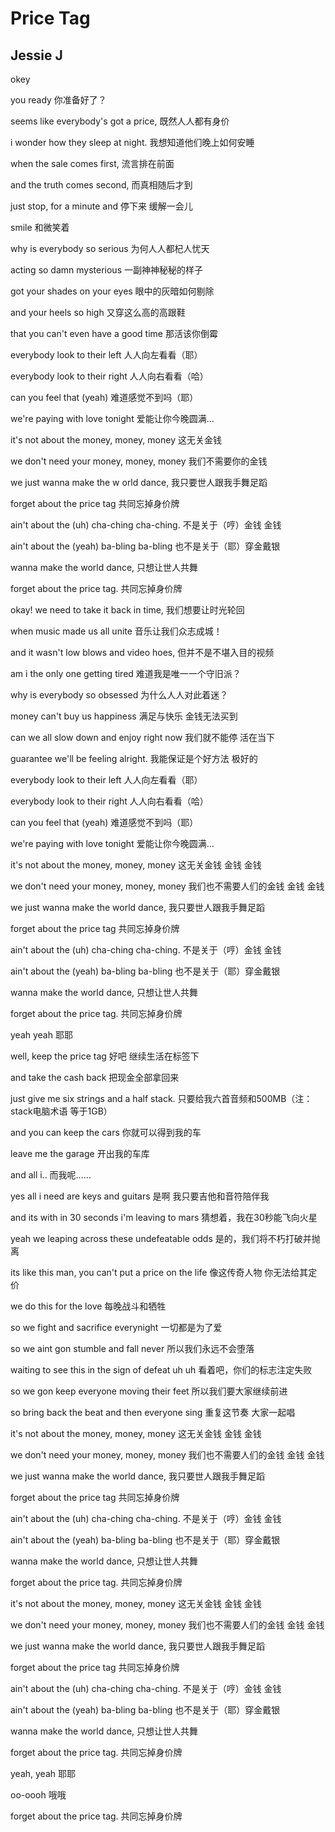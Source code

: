 # Price Tag

## Jessie J

okey

you ready
你准备好了？

seems like everybody's got a price,
既然人人都有身价

i wonder how they sleep at night.
我想知道他们晚上如何安睡

when the sale comes first,
流言排在前面

and the truth comes second,
而真相随后才到

just stop, for a minute and
停下来 缓解一会儿

smile
和微笑着

why is everybody so serious
为何人人都杞人忧天

acting so damn mysterious
一副神神秘秘的样子

got your shades on your eyes
眼中的灰暗如何剔除

and your heels so high
又穿这么高的高跟鞋

that you can't even have a good time
那活该你倒霉

everybody look to their left
人人向左看看（耶）

everybody look to their right
人人向右看看（哈）

can you feel that (yeah)
难道感觉不到吗（耶）

we're paying with love tonight
爱能让你今晚圆满...

it's not about the money, money, money
这无关金钱

we don't need your money, money, money
我们不需要你的金钱

we just wanna make the w
orld dance,
我只要世人跟我手舞足蹈

forget about the price tag
共同忘掉身价牌

ain't about the (uh) cha-ching cha-ching.
不是关于（哼）金钱 金钱

ain't about the (yeah) ba-bling ba-bling
也不是关于（耶）穿金戴银

wanna make the world dance,
只想让世人共舞

forget about the price tag.
共同忘掉身价牌

okay!
we need to take it back in time,
我们想要让时光轮回

when music made us all unite
音乐让我们众志成城！

and it wasn't low blows and video hoes,
但并不是不堪入目的视频

am i the only one getting tired
难道我是唯一一个守旧派？

why is everybody so obsessed
为什么人人对此着迷？

money can't buy us happiness
满足与快乐 金钱无法买到

can we all slow down and enjoy right now
我们就不能停 活在当下

guarantee we'll be feeling alright.
我能保证是个好方法 极好的

everybody look to their left
人人向左看看（耶）

everybody look to their right
人人向右看看（哈）

can you feel that (yeah)
难道感觉不到吗（耶）

we're paying with love tonight
爱能让你今晚圆满...

it's not about the money, money, money
这无关金钱 金钱 金钱

we don't need your money, money, money
我们也不需要人们的金钱 金钱 金钱

we just wanna make the world dance,
我只要世人跟我手舞足蹈

forget about the price tag
共同忘掉身价牌

ain't about the (uh) cha-ching cha-ching.
不是关于（哼）金钱 金钱

ain't about the (yeah) ba-bling ba-bling
也不是关于（耶）穿金戴银

wanna make the world dance,
只想让世人共舞

forget about the price tag.
共同忘掉身价牌

yeah yeah
耶耶

well, keep the price tag
好吧 继续生活在标签下

and take the cash back
把现金全部拿回来

just give me six strings and a half stack.
只要给我六首音频和500MB（注：stack电脑术语 等于1GB）

and you can keep the cars
你就可以得到我的车

leave me the garage
开出我的车库

and all i..
而我呢……

yes all i need are keys and guitars
是啊 我只要吉他和音符陪伴我

and its with in 30 seconds i'm leaving to mars
猜想着，我在30秒能飞向火星

yeah we leaping across these undefeatable odds
是的，我们将不朽打破并抛离

its like this man, you can't put a price on the life
像这传奇人物 你无法给其定价

we do this for the love
每晚战斗和牺牲

so we fight and sacrifice everynight
一切都是为了爱

so we aint gon stumble and fall never
所以我们永远不会堕落

waiting to see this in the sign of defeat uh uh
看着吧，你们的标志注定失败

so we gon keep everyone moving their feet
所以我们要大家继续前进

so bring back the beat and then everyone sing
重复这节奏 大家一起唱

it's not about the money, money, money
这无关金钱 金钱 金钱

we don't need your money, money, money
我们也不需要人们的金钱 金钱 金钱

we just wanna make the world dance,
我只要世人跟我手舞足蹈

forget about the price tag
共同忘掉身价牌

ain't about the (uh) cha-ching cha-ching.
不是关于（哼）金钱 金钱

ain't about the (yeah) ba-bling ba-bling
也不是关于（耶）穿金戴银

wanna make the world dance,
只想让世人共舞

forget about the price tag.
共同忘掉身价牌

it's not about the money, money, money
这无关金钱 金钱 金钱

we don't need your money, money, money
我们也不需要人们的金钱 金钱 金钱

we just wanna make the world dance,
我只要世人跟我手舞足蹈

forget about the price tag
共同忘掉身价牌

ain't about the (uh) cha-ching cha-ching.
不是关于（哼）金钱 金钱

ain't about the (yeah) ba-bling ba-bling
也不是关于（耶）穿金戴银

wanna make the world dance,
只想让世人共舞

forget about the price tag.
共同忘掉身价牌

yeah, yeah
耶耶

oo-oooh
哦哦

forget about the price tag.
共同忘掉身价牌
